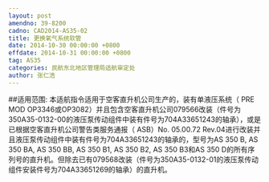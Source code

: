 ```yaml
---
layout: post
amendno: 39-8200
cadno: CAD2014-AS35-02
title: 更换氧气系统软管
date: 2014-10-30 00:00:00 +0800
effdate: 2014-10-31 00:00:00 +0800
tag: AS35
categories: 民航东北地区管理局适航审定处
author: 张仁浩
---
```


##适用范围:
本适航指令适用于空客直升机公司生产的，装有单液压系统（ PRE MOD OP3346或OP3082）并且包含空客直升机公司079566改装（件号为350A35-0132-00的液压泵传动组件中装有件号为704A33651243的轴承），或是已根据空客直升机公司警告类服务通报（ ASB）No. 05.00.72 Rev.04进行改装并且液压泵传动组件中装有件号为704A33651243的轴承的，型号为AS 350 B, AS 350 BA, AS 350 BB, AS 350 B1, AS 350 B2, AS 350 B3和AS 350 D的所有序列号的直升机。但除去已有079568改装（件号为350A35-0132-01的液压泵传动组件安装件号为704A33651269的轴承）的直升机。

